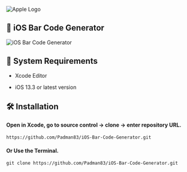 ![Apple Logo](https://user-images.githubusercontent.com/45048950/73131198-bca1e580-4041-11ea-8f8d-ebfd844f0e64.png) 

## 📱 iOS Bar Code Generator

![iOS Bar Code Generator](https://user-images.githubusercontent.com/45048950/77667549-52fc7400-6fbd-11ea-8cf5-21110970a871.gif)

## 🧰 System Requirements

* Xcode Editor

* iOS 13.3 or latest version

## 🛠️ Installation

#### Open in Xcode, go to source control -> clone -> enter repository URL.

```
https://github.com/Padman83/iOS-Bar-Code-Generator.git
```

#### Or Use the Terminal.

```
git clone https://github.com/Padman83/iOS-Bar-Code-Generator.git
```
